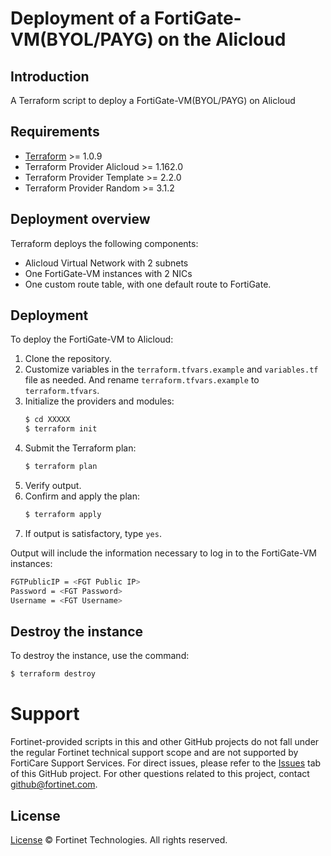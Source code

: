 # Deployment of a FortiGate-VM(BYOL/PAYG) on the Alicloud
## Introduction
A Terraform script to deploy a FortiGate-VM(BYOL/PAYG) on Alicloud

## Requirements
* [Terraform](https://learn.hashicorp.com/terraform/getting-started/install.html) >= 1.0.9
* Terraform Provider Alicloud >= 1.162.0
* Terraform Provider Template >= 2.2.0
* Terraform Provider Random >= 3.1.2


## Deployment overview
Terraform deploys the following components:
   - Alicloud Virtual Network with 2 subnets
   - One FortiGate-VM instances with 2 NICs
   - One custom route table, with one default route to FortiGate.

## Deployment
To deploy the FortiGate-VM to Alicloud:
1. Clone the repository.
2. Customize variables in the `terraform.tfvars.example` and `variables.tf` file as needed.  And rename `terraform.tfvars.example` to `terraform.tfvars`.
3. Initialize the providers and modules:
   ```sh
   $ cd XXXXX
   $ terraform init
    ```
4. Submit the Terraform plan:
   ```sh
   $ terraform plan
   ```
5. Verify output.
6. Confirm and apply the plan:
   ```sh
   $ terraform apply
   ```
7. If output is satisfactory, type `yes`.

Output will include the information necessary to log in to the FortiGate-VM instances:
```sh
FGTPublicIP = <FGT Public IP>
Password = <FGT Password>
Username = <FGT Username>
```

## Destroy the instance
To destroy the instance, use the command:
```sh
$ terraform destroy
```

# Support
Fortinet-provided scripts in this and other GitHub projects do not fall under the regular Fortinet technical support scope and are not supported by FortiCare Support Services.
For direct issues, please refer to the [Issues](https://github.com/fortinet/fortigate-terraform-deploy/issues) tab of this GitHub project.
For other questions related to this project, contact [github@fortinet.com](mailto:github@fortinet.com).

## License
[License](https://github.com/fortinet/fortigate-terraform-deploy/blob/master/LICENSE) © Fortinet Technologies. All rights reserved.
